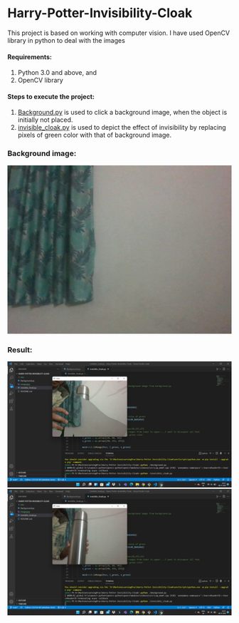 # Harry-Potter-Invisibility-Cloak
<p>This project is based on working with computer vision. I have used OpenCV library in python to deal with the images</p>

#### Requirements:
1. Python 3.0 and above, and
2. OpenCV library

#### Steps to execute the project:
1. [Background.py](https://github.com/AnanyaNagar/Harry-Potter-Invisibility-Cloak/blob/main/Background.py) is used to click a background image, when the object is initially not placed.
2. [invisible_cloak.py](https://github.com/AnanyaNagar/Harry-Potter-Invisibility-Cloak/blob/main/invisible_cloak.py) is used to depict the effect of invisibility by replacing pixels of green color with that of background image.

### Background image:
![Background](https://github.com/AnanyaNagar/Harry-Potter-Invisibility-Cloak/blob/main/images/background.jpg)

### Result:
![image_1](https://github.com/AnanyaNagar/Harry-Potter-Invisibility-Cloak/blob/main/images/after1.png)
![image_2](https://github.com/AnanyaNagar/Harry-Potter-Invisibility-Cloak/blob/main/images/before.png)
